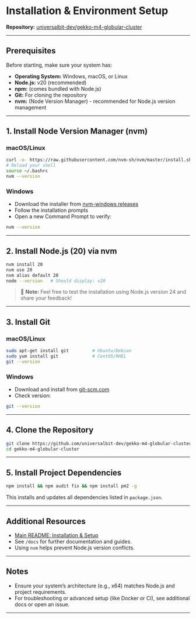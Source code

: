 # Installation & Environment Setup

**Repository:** [universalbit-dev/gekko-m4-globular-cluster](https://github.com/universalbit-dev/gekko-m4-globular-cluster)

---

## Prerequisites

Before starting, make sure your system has:

- **Operating System:** Windows, macOS, or Linux
- **Node.js:** v20 (recommended)
- **npm:** (comes bundled with Node.js)
- **Git:** For cloning the repository
- **nvm:** (Node Version Manager) - recommended for Node.js version management

---

## 1. Install Node Version Manager (nvm)

### macOS/Linux

```bash
curl -o- https://raw.githubusercontent.com/nvm-sh/nvm/master/install.sh | bash
# Reload your shell
source ~/.bashrc
nvm --version
```

### Windows

- Download the installer from [nvm-windows releases](https://github.com/coreybutler/nvm-windows/releases)
- Follow the installation prompts
- Open a new Command Prompt to verify:
```bash
nvm --version
```

---

## 2. Install Node.js (20) via nvm

```bash
nvm install 20
nvm use 20
nvm alias default 20
node --version   # Should display: v20
```
> 🧪 **Note:** Feel free to test the installation using Node.js version 24 and share your feedback!


---

## 3. Install Git

### macOS/Linux

```bash
sudo apt-get install git         # Ubuntu/Debian
sudo yum install git             # CentOS/RHEL
git --version
```

### Windows

- Download and install from [git-scm.com](https://git-scm.com/)
- Check version:
```bash
git --version
```

---

## 4. Clone the Repository

```bash
git clone https://github.com/universalbit-dev/gekko-m4-globular-cluster.git
cd gekko-m4-globular-cluster
```

---

## 5. Install Project Dependencies

```bash
npm install && npm audit fix && npm install pm2 -g
```
This installs and updates all dependencies listed in `package.json`.

---

## Additional Resources

- [Main README: Installation & Setup](https://github.com/universalbit-dev/gekko-m4-globular-cluster?tab=readme-ov-file#installation--setup)
- See `/docs` for further documentation and guides.
- Using `nvm` helps prevent Node.js version conflicts.

---

## Notes

- Ensure your system’s architecture (e.g., x64) matches Node.js and project requirements.
- For troubleshooting or advanced setup (like Docker or CI), see additional docs or open an issue.

---
